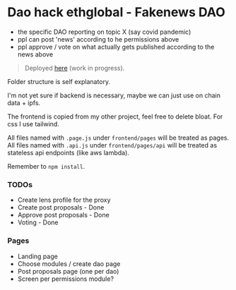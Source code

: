 # Dao hack ethglobal - Fakenews DAO

- the specific DAO reporting on topic X (say covid pandemic)
- ppl can post 'news' according to he permissions above
- ppl approve / vote on what actually gets published according to the news above

> Deployed [here](https://dao-hack.vercel.app) (work in progress).

Folder structure is self explanatory.

I'm not yet sure if backend is necessary, maybe we can just use on chain data + ipfs.

The frontend is copied from my other project, feel free to delete bloat. For css I use tailwind.

All files named with `.page.js` under `frontend/pages` will be treated as pages.
All files named with `.api.js` under `frontend/pages/api` will be treated as stateless api endpoints (like aws lambda).

Remember to `npm install`.

### TODOs

- Create lens profile for the proxy
- Create post proposals - Done
- Approve post proposals - Done
- Voting - Done

### Pages

- Landing page
- Choose modules / create dao page
- Post proposals page (one per dao)
- Screen per permissions module?
